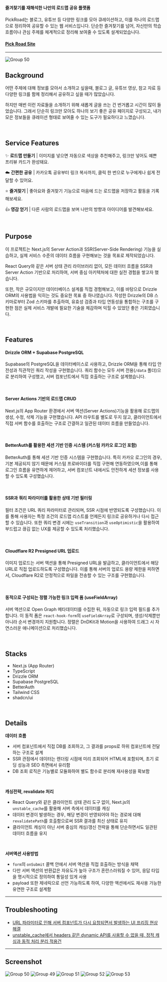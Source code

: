 
#### 즐겨찾기를 재해석한 나만의 로드맵 공유 플랫폼

PickRoad는 블로그, 유튜브 등 다양한 링크를 모아 큐레이션하고, 이를 하나의 로드맵으로 정리하여 공유할 수 있는 웹 서비스입니다. 단순한 즐겨찾기를 넘어, 자신만의 학습 흐름이나 관심 주제를 체계적으로 정리해 보여줄 수 있도록 설계되었습니다.

<h4>
  <a href="https://pick-road.com/">Pick Road Site</a>
</h4>

---
![Group 50](https://github.com/user-attachments/assets/12bcfcb8-a111-4ca7-8444-c9b31cf90641)


## Background

어떤 주제에 대해 정보를 모아서 소개하고 싶을때, 블로그 글, 유튜브 영상, 참고 자료 등 다양한 링크를 함께 정리해서 공유하고 싶을 때가 많았습니다.

하지만 매번 이런 자료들을 소개하기 위해 새롭게 글을 쓰는 건 번거롭고 시간이 많이 들었습니다. 그래서 단순히 링크만 모아도 하나의 보기 좋은 공유 페이지로 구성되고, 내가 모은 정보들을 큐레이션 형태로 보여줄 수 있는 도구가 필요하다고 느꼈습니다.

<br>

## Service Features

✨ **로드맵 만들기** | 이미지를 넣으면 자동으로 색상을 추천해주고, 링크만 넣어도 예쁜 프리뷰 카드가 완성돼요.

☁️ **간편한 공유** | 카카오톡 공유부터 링크 복사까지, 클릭 한 번으로 누구에게나 쉽게 전달할 수 있어요.

⭐ **즐겨찾기** | 좋아요와 즐겨찾기 기능으로 마음에 드는 로드맵을 저장하고 활동을 기록해보세요.

👍 **영감 얻기** | 다른 사람의 로드맵을 보며 나만의 방향과 아이디어를 발견해보세요.

<br>

## Purpose

이 프로젝트는 Next.js의 Server Action과 SSR(Server-Side Rendering) 기능을 실습하고, 실제 서비스 수준의 데이터 흐름을 구현해보는 것을 목표로 제작되었습니다.

React Query와 같은 서버 상태 관리 라이브러리 없이, 모든 데이터 흐름을 SSR과 Server Action 기반으로 처리하여, 서버 중심 아키텍처에 대한 실전 경험을 쌓고자 했습니다.

또한, 작은 규모이지만 데이터베이스 설계를 직접 경험해보고, 이를 바탕으로 Drizzle ORM의 사용법을 익히는 것도 중요한 목표 중 하나였습니다. 작성한 Drizzle의 DB 스키마로부터 Zod 스키마를 추출하여, 유효성 검증과 타입 연동성을 통합하는 구조를 구현한 점은 실제 서비스 개발에 필요한 기술을 체감하며 익힐 수 있었던 좋은 기회였습니다.

<br>

## Features

#### Drizzle ORM + Supabase PostgreSQL

Supabase의 PostgreSQL을 데이터베이스로 사용하고, Drizzle ORM을 통해 타입 안전성과 직관적인 쿼리 작성을 구현했습니다. 쿼리 함수는 모두 서버 전용(`/data` 폴더)으로 분리하여 구성했고, 서버 컴포넌트에서 직접 호출하는 구조로 설계했습니다.

<br>

#### Server Actions 기반의 로드맵 CRUD

Next.js의 App Router 환경에서 서버 액션(Server Actions)기능을 활용해 로드맵의 생성, 수정, 삭제 기능을 구현했습니다. API 라우트를 별도로 두지 않고, 클라이언트에서 직접 서버 함수를 호출하는 구조로 간결하고 일관된 데이터 흐름을 만들었습니다.

<br>

#### BetterAuth를 활용한 세션 기반 인증 시스템 (커스텀 카카오 로그인 포함)

BetterAuth를 통해 세션 기반 인증 시스템을 구현했습니다. 특히 카카오 로그인의 경우, 기본 제공되지 않기 때문에 커스텀 프로바이더를 직접 구현해 연동하였으며,이를 통해 로그인 흐름을 유연하게 제어하고, 서버 컴포넌트 내에서도 안전하게 세션 정보를 사용할 수 있도록 구성했습니다.

<br>

#### SSR과 쿼리 파라미터를 활용한 상태 기반 필터링

필터 조건은 URL 쿼리 파라미터로 관리되며, SSR 시점에 반영되도록 구성했습니다. 이를 통해 사용자는 특정 조건의 로드맵 리스트를 언제든지 링크로 공유하거나 다시 접근할 수 있습니다. 또한 쿼리 변경 시에는 `useTransition`과 `useOptimistic`을 활용하여 부드럽고 끊김 없는 UX를 제공할 수 있도록 처리했습니다.

<br>

#### Cloudflare R2 Presigned URL 업로드

이미지 업로드는 서버 액션을 통해 Presigned URL을 발급하고, 클라이언트에서 해당 URL로 직접 업로드하도록 구성했습니다. 이를 통해 서버의 업로드 용량 제한을 피하면서, Cloudflare R2로 안정적으로 파일을 전송할 수 있는 구조를 구현했습니다.

<br>

#### 동적으로 구성되는 정렬 가능한 링크 입력 폼 (useFieldArray)

서버 액션으로 Open Graph 메타데이터를 수집한 뒤, 자동으로 링크 입력 필드를 추가합니다. 이 동적 폼은 `react-hook-form`의 `useFieldArray`로 구성되며, 생성/삭제뿐만 아니라 순서 변경까지 지원합니다. 정렬은 DnDKit과 Motion을 사용하여 드래그 시 자연스러운 애니메이션으로 처리했습니다.

<br>

## Stacks

- Next.js (App Router)
- TypeScript
- Drizzle ORM
- Supabase PostgreSQL
- BetterAuth
- Tailwind CSS
- shadcn/ui

<br>

## Details

**데이터 흐름**

- 서버 컴포넌트에서 직접 DB를 조회하고, 그 결과를 props로 하위 컴포넌트에 전달하는 구조로 설계
- SSR 관점에서 데이터는 렌더링 시점에 미리 조회되어 HTML에 포함되며, 초기 로딩 성능과 SEO 측면에서 유리함
- DB 조회 로직은 기능별로 모듈화하여 별도 함수로 분리해 재사용성을 확보함

<br>

**캐싱전략, revalidate 처리**

- React Query와 같은 클라이언트 상태 관리 도구 없이, Next.js의 `unstable_cache`를 활용해 서버 측에서 데이터를 캐싱
- 데이터 변경이 발생하는 경우, 해당 변경이 반영되어야 하는 경로에 대해 `revalidatePath`를 호출함으로써 SSR 결과를 최신 상태로 유지
- 클라이언트 캐싱이 아닌 서버 중심의 캐싱/갱신 전략을 통해 단순하면서도 일관된 데이터 흐름을 유지

<br>

**서버액션 사용방법**

- `form`의 `onSubmit` 콜백 안에서 서버 액션을 직접 호출하는 방식을 채택
- 다만 서버 액션의 반환값은 자유도가 높아 구조가 혼란스러워질 수 있어, 응답 타입을 명시적으로 정의하여 통일성 있게 사용
- payload 또한 제네릭으로 선언 가능하도록 하여, 다양한 액션에서도 재사용 가능한 유연한 구조로 설계함

---

## Troubleshooting

- [URL 파라미터로 인해 서버 컴포넌트가 다시 요청되면서 발생하는 UI 프리징 현상 해결](https://heavybear-portfolio.vercel.app/post/nextjs-filter)
- [unstable_cache에서 headers 같은 dynamic API를 사용할 수 없을 때, 정적 캐싱과 동적 처리 분리 적용건](https://heavybear-portfolio.vercel.app/post/nextjs-unstable-cache)


---
## Screenshot
![Group 50](https://github.com/user-attachments/assets/ea15ac3f-ab8a-4850-b374-0c2772dcecee)
![Group 49](https://github.com/user-attachments/assets/fdbb4bde-4314-4921-acf5-8b2d62d60d18)
![Group 51](https://github.com/user-attachments/assets/e7c64b9a-3416-4934-8ecf-4d81d196fd5a)
![Group 52](https://github.com/user-attachments/assets/dffafb7b-be88-4a33-8455-9123643da35e)
![Group 53](https://github.com/user-attachments/assets/db1f3f7f-fc1b-4b58-bebc-71c50e8260a4)


